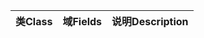 | <span data-ttu-id="20782-101">类</span><span class="sxs-lookup"><span data-stu-id="20782-101">Class</span></span> | <span data-ttu-id="20782-102">域</span><span class="sxs-lookup"><span data-stu-id="20782-102">Fields</span></span> | <span data-ttu-id="20782-103">说明</span><span class="sxs-lookup"><span data-stu-id="20782-103">Description</span></span> |
|:---|:---|:---|
